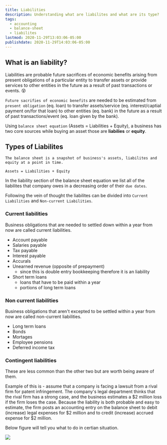 ```yaml
---
title: Liabilities
description: Understanding what are liabilites and what are its type?
tags:
  - accounting
  - balance-sheet
  - liabilites
lastmod: 2020-11-29T13:03:06-05:00
publishdate: 2020-11-29T14:03:06-05:00
---
```


## What is an liability?

Liabilities are probable future sacrifices of economic benefits arising from present obligations of a particular entity to transfer assets or provide services to other entities in the future as a result of past transactions or events. 😵

`Future sacrifies of economic benefits` are needed to be estimated from `present obligation` (eq. loan) to transfer assets/service (eq. interest/captial payment on/for that loan) to other entities (eq. bank) in the future as a result of past transactions/event (eq. loan given by the bank).

Using `balance sheet equation` (Assets = Liabilities + Equity), a business has two core sources while buying an asset those are **liabilies** or **equity**.

## Types of Liabilites

```
The balance sheet is a snapshot of business's assets, liabilites and equity at a point in time.

Assets = Liabilities + Equity
```

In the liability section of the balance sheet equation we list all of the liabilites that company owes in a decreasing order of their `due dates`.

Following the vein of thought the liabilites can be divided into `Current Liabilities` and `Non-current Liabilities`.

### Current liabilities

Business obligations that are needed to settled down within a year from now are called current liabilities.

- Account payable
- Salaries payable
- Tax payable
- Interest payable
- Accurals
- Unearned revenue (opposite of prepayment)
  - since this is double entry bookkeeping therefore it is an liability
- Short term loans
  - loans that have to be paid within a year
  - portions of long term loans

### Non current liabilities

Business obligations that aren't excepted to be settled within a year from now are called non-current liabilities.

- Long term loans
- Bonds
- Mortages
- Employee pensions
- Deferred income tax

### Contingent liabilities

These are less common than the other two but are worth being aware of them.

Example of this is - assume that a company is facing a lawsuit from a rival firm for patent infringement. The company's legal department thinks that the rival firm has a strong case, and the business estimates a $2 million loss if the firm loses the case. Because the liability is both probable and easy to estimate, the firm posts an accounting entry on the balance sheet to debit (increase) legal expenses for $2 million and to credit (increase) accrued expense for $2 million.

Below figure will tell you what to do in certian situation.

![](/liabilites/img1.png)
